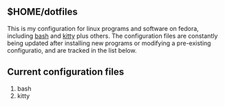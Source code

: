 ## $HOME/dotfiles

This is my configuration for linux programs and software on fedora, including [bash][1] and [kitty][2] plus others. The configuration files are constantly being updated after installing new programs or modifying a pre-existing configuratio, and are tracked in the list below.

## Current configuration files

1. bash
2. kitty

[1]: https://www.gnu.org/software/bash/ "bash"
[2]: https://github.com/kovidgoyal/kitty "kitty"
